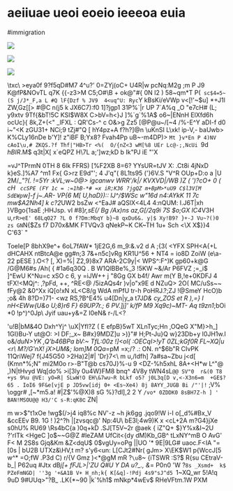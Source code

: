 # aeiiuae ueoi eoeio ieeeoa euia

<wd-tags>#immigration</wd-tags>

![](img/kodim08.avif)

![](img/kodim14.avif)

![](img/kodim09.avif)

\txc\ >eya0f 9?f5qD#M7 4^u?' 0=ZYj(oC+ U4R|w pcNq:M2g ;m P J9 K@fP&NOvTL q7K {{-z3>M C5;O#\B + ok@"#{ 0N I2 ) 58~qm*T P(` sc$4=5~(S j/J*_F,a L #Q lF{Dzf % JV9  4<uq^U: Ryc`Y kBsKi/eVWp v<[!'~$u] *+J1l ZW,Gz[[> #@C n(j5 k JX6C7):f0 1]?jgp1 31P%`|r UP 7`A%q _O "e7cH# (L; y9xtv 9Tf{&bT!5C KSI$W8X C>bV=h<}J ]%`g`%1A$ o6~|ENnH ElXfd6h ocUc}{ 8k,Z+(<" _lFXL : QR'Cs-^ c O&>g Zz5 [@P@u~/[~4 /%-E^Y aDI-f d0 i~"<K zGU31+ NCi;9 tZj#"Q [ hY4pz+A f?h?]@n \uKnSI L\xk! ip-V,- baUwb> K%CLy16nDe b'Y]! z"iBF B;Yx8? Fvah4Pp uB~-m4DP)> `Mt }v*En P 4)NV cAoI\u,# ZKQS.?f Thf|"HB>Tr <%(  O/{nZ<3 wM[%8 UEr Lc@-;,NcUi `9d $hBIR$.M$ q3t|X[ x`eQPZ H\7L a;']wz;kD b Ik"PJ iE "\'X

=vJ^TPrmN 0TH 8 6lk FFRS) [%F2XB 8=6? YYsUR=tJV X: .Ct8i 4jNxD k}eS.]%A7 ^m1 Fx{ G>rz E9d"'; 4 J'q"( 8L1ts95 ('}6V.S "V^R OUp+D:o a |U 2M/_*"?(. !=5Yr :kVL;w~0@> igcanwv WRR'/k|/  KVXVD|/WB )Z ( ')?cO+ 0 ( cH ` ccSPE (FY 1c = :=1hB-*# =x iR;K36 ?jgQZ m+BpM>*uU9 C$l3V[M SdEWp`w]-f j~.AR- VP{6 M[ U\,haD}):: IJ^/$%RB wZ 1L2> P ~$$WSc w"16d n4:AYkK 11  7c mw$A2Nh4] k c?2*UW2 bsZw <^EaJ# aQSlX<4L4 4:nQUM: l.J6T|xh }VBgo{1saE ;HHJsp. vI #8]*r,sE(/ Bg /Ax\)ns az,G[/2q9i 7S $o;GX lC4*V3H u,`rR>eE' 68LqO27 ?L 0 f?Dm:MbqY b}~8 qxDu6&. y|$ Xy!B9? }+-J Vu~?()0 zs GN`N{\$Zs f7 D70x&MK FTVQv3 qNekP~K CK~TH 1u+ Sch <\X X$}}4 C'63` "

ToeIe[P 8bhX9e^+ 6oL7fAW* 1jE2G,6 m_9:&.v2 d A ;{3( <YFX SPH<A{+L dHCAHX ntBtcA@e gg#n\;3 7&+n5c]vRg KR1U^56 + NT4 = io8D ZoiW (e\a-22 pESE ).O<? [, X)=%| Z2,9}8x7 ARA-2C9y|< WPS^:F^)K gp60+k@G /G@M6#s /Ah( { #1a6q30Q . B W1QlBBe%_3 !5KW ~&/Ar P6FVZ ;=_i$ ]^EwU K^Nu=c xSO c 6, y =iJW++ j "8Gg GX b4f/ Awr m(Y B,!e+0KDFJ 4 tFX!<MQj^: ,?pFd, ++, ^RE<@ /5izAQs4r \)v|o"x9E d NZuQ> 2O( MC/uSs~~ fFy@2 &0^Xx iQ[o!xN xL<C8/g WdA mPfU tr-h PoHRJ.?;ZJ !@SmeY HcO)b ;o& 4h 8?D=)71- <wz RS,?B^E4% u4[Dn|y_a t7J*D& cy_ZOS et R ),=} I nH<EWw{U&o U;8}r6 F} 69UP7r.; 6 PV.]j]' k/fP M9 Xq9c)~MT- Aq t9zn1*;bOi *0 !p^)^0Jp\ Jyif uau+y&=Z I0eN& r-/L<?

'u!B|bM&4O Dxh^Yj^ \uX|Yfl?Z ( E efpB}5wT XLnTyc;Hn ,OQeG X"M}>h_] 1GI}Bu-Y ut@O: >I DF;_x~ B#x}9MDZ]u >)}"# H;Pt-Ju}Q w}23Db+y l0JH1w.I o&/_duN>YK ,Q'b46BPa bV:~ TfL:00z !]<ol{ :OECqI>!yT 0ZL;kGf0R FL~XQ|u <r\ M?/G'n$X!$ jX>UM&; lom]M 0Qa_=pM =x;/? .: ON. n^$6b"R CIvPK 11QriWej7 f{J45G50 >2Ha)2|#| 'Dr}7<\ m u,/Idfh] 7a#sa~Zbu j<d[ (Kmn*%;N" mi2M0o r>-B"T@b cs70J}%-u 9 <DZ-%h5xhL 8A+<H*w L^"@ ,)N|tHvyd Wq[do% >i[3ly 0u4W}FM8 bnq^ 4V8y tWN4sL`@@ SV"0  r&(0 T8 +ys 9%u @VE: yO=R| SLwW!O EH\&7wu~R bLkf o5? j0L3q[D v,<-X3n6=m  +GE$?65 . IoI6 9F&e[vjE p JD5vw[idj 0+ <Es~Xe4) 8j 8AYY_JUGB Bi /"'|!` ;V% \oggr# ,[~*m5.a! #|Z$'%@X)8 sG %}?dl],2 2 Y `/vo* 0ZDDK0 8sBH7Z-h ] '  BAN!MSOU@@ H3/'C s-R:qK8`c ZN|

m w>$"t1xOe !wg$(/>j4 iq8%c NV'-z ~h jk6gg .jqo9!W i-I o[_d%#Bx_V &ccEEv B9. 1G ! )2^?h |[zvsqc@' Np:4U\ bE3l;4w9)K x <cL+2A m?G4}jXe s0hU% RU69 \Rs4bC{a )0q+kD .SJ[T5V~2r @aek { iZ"Q+ $}Y%x&I~2U ?'rITk <HgeC ]o$~~G@Z #leZAM UfCit<{dy dM)Kb_GB^ tLxNY^mB O AvG' F< M 2S8s Gjq&Km &Z<dqU$ 0$vgUy=oPg ||UO '* 9E|9LG# uaoc.F<IA "=[0s | bU2B UTXz&\HV,t m? s'y6<un: L[CJt2#Nr( gJm> X\EK$W1 p{WccJ[5 w^\* =O;fW .P3d C) r/{V Gmz )<*@gM mR ?`\u`8~ {iTSWR :S?$ R{su CEtraV-b_| P62uq #Jtx dB*j[+ fFJL>|'ZU  Q#U Y DA u?_., &*= P0n0 'W  ?`8s _Xsmd+  k$ PZeFmNGD| ''3g '+&A1B V+ H_nh;k{ K[&q]-!Pdj 4s9"sJ^d5 `1~XQ_wr 5!A!q 9uD 9#UUq>"?B_ .LK{*~90 |k`%h1$ mNkp*4wEv$ RHeVFtm.1W PXM